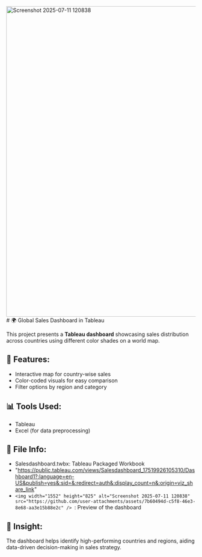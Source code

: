 <img width="1552" height="825" alt="Screenshot 2025-07-11 120838" src="https://github.com/user-attachments/assets/411f1351-5460-486d-bba0-69b6ec857711" />
<https://public.tableau.com/views/Salesdashboard_17519926105310/Dashboard1?:language=en-US&publish=yes&:sid=&:redirect=auth&:display_count=n&:origin=viz_share_link/>
# 🌍 Global Sales Dashboard in Tableau

This project presents a **Tableau dashboard** showcasing sales distribution across countries using different color shades on a world map.

## 📌 Features:
- Interactive map for country-wise sales
- Color-coded visuals for easy comparison
- Filter options by region and category

## 📊 Tools Used:
- Tableau
- Excel (for data preprocessing)


## 📝 File Info:
- Salesdashboard.twbx: Tableau Packaged Workbook
- "https://public.tableau.com/views/Salesdashboard_17519926105310/Dashboard1?:language=en-US&publish=yes&:sid=&:redirect=auth&:display_count=n&:origin=viz_share_link"
- `<img width="1552" height="825" alt="Screenshot 2025-07-11 120838" src="https://github.com/user-attachments/assets/7b60494d-c5f8-46e3-8e68-aa3e15b88e2c" />
`: Preview of the dashboard

## 🧠 Insight:
The dashboard helps identify high-performing countries and regions, aiding data-driven decision-making in sales strategy.
